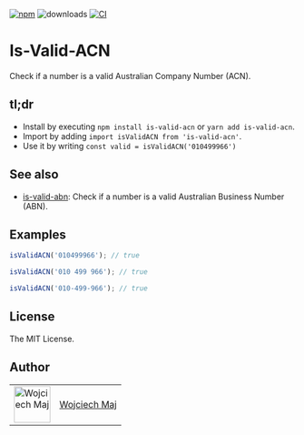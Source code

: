 [![npm](https://img.shields.io/npm/v/is-valid-acn.svg)](https://www.npmjs.com/package/is-valid-acn) ![downloads](https://img.shields.io/npm/dt/is-valid-acn.svg) [![CI](https://github.com/wojtekmaj/is-valid-acn/actions/workflows/ci.yml/badge.svg)](https://github.com/wojtekmaj/is-valid-acn/actions)

# Is-Valid-ACN

Check if a number is a valid Australian Company Number (ACN).

## tl;dr

- Install by executing `npm install is-valid-acn` or `yarn add is-valid-acn`.
- Import by adding `import isValidACN from 'is-valid-acn'`.
- Use it by writing `const valid = isValidACN('010499966')`

## See also

- [is-valid-abn](https://github.com/wojtekmaj/is-valid-abn): Check if a number is a valid Australian Business Number (ABN).

## Examples

```ts
isValidACN('010499966'); // true

isValidACN('010 499 966'); // true

isValidACN('010-499-966'); // true
```

## License

The MIT License.

## Author

<table>
  <tr>
    <td >
      <img src="https://avatars.githubusercontent.com/u/5426427?v=4&s=128" width="64" height="64" alt="Wojciech Maj">
    </td>
    <td>
      <a href="https://github.com/wojtekmaj">Wojciech Maj</a>
    </td>
  </tr>
</table>
